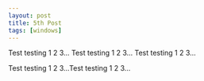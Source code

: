 ```yaml
---
layout: post
title: 5th Post
tags: [windows]
---
```


Test testing 1 2 3...
Test testing 1 2 3...
Test testing 1 2 3...
<!--more-->
Test testing 1 2 3...Test testing 1 2 3...
